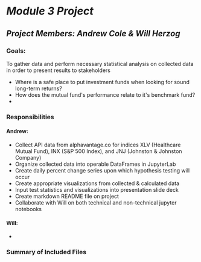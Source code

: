 # *Module 3 Project*

## *Project Members: Andrew Cole & Will Herzog*

### Goals:
To gather data and perform necessary statistical analysis on collected data in order to present results to stakeholders
- Where is a safe place to put investment funds when looking for sound long-term returns? 
- How does the mutual fund's performance relate to it's benchmark fund?
- 

### Responsibilities
#### Andrew:
- Collect API data from alphavantage.co for indices XLV (Healthcare Mutual Fund), INX (S&P 500 Index), and JNJ (Johnston & Johnston Company)
- Organize collected data into operable DataFrames in JupyterLab
- Create daily percent change series upon which hypothesis testing will occur
- Create appropriate visualizations from collected & calculated data 
- Input test statistics and visualizations into presentation slide deck
- Create markdown README file on project
- Collaborate with Will on both technical and non-technical jupyter notebooks

#### Will:
- 





### Summary of Included Files
